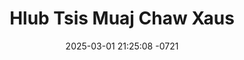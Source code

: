 ---
layout: movie-video-data
date: 2025-03-01 21:25:08 -0721
categories: movie

# Site Attributes
title: "Hlub Tsis Muaj Chaw Xaus"
permalink: "/movie/Hlub_Tsis_Muaj_Chaw_Xaus"

# Movie Attributes
synopsis: "Hlub tsis muaj chaw xaus yog ib txoj kev hlub ntawm ib yim neeg. Qhov teeb meem vim yog leej niam leej txiv nkawv txoj kev hlub loj thiaj cuam tshuav ntxawg thiab pajhuab nkawv txoj kev sib hlub. Vim rau qhov ob tug ua niam ua txiv sib sau los ua txij nkawm lawm thiaj muab ob tug menyuam los ua nus muag. txoj kev hlub ntawm nkawv thiaj mus tsis taus. txoj kev hlub uas txom nyem siab ntawm tsim nuj thiab maiv yeeb los kuj tsis muaj chaw xaus. vim hlub tau tus neeg muaj tswv dhau los. ua rau maiv yeeb thiaj tsis paub xaiv nws lub neej. lawv sawv daws txoj kev sib hlub thiaj poob rau hlub tsis muaj chaw xaus. "
producer: "Jerry Thoj"
director: ""
writer: ""
video_link: "https://youtu.be/0lHwwIzo2ZA?si=RwydprzKnNycFEKL"
genre: "Drama Romance"
year: "2006"
release_type: "VHS"
storage: "Center for Hmong Studies"
thumbnail: "/assets/images/movie_thumbnails/Hlub Tsis Muaj Chaw Xaus.jpeg"
publishing_company: "Tawg Nra Production"

# Sequels + Parts
base_movie: ""
total_parts: 
sequel: ""

# Movie Cast
cast:
- name: "Ntxawg Thoj"
- name: "Pajhuab Vaj"
- name: "Looj Thoj"
- name: "Maivyeeb Lauj"
- name: "Foom Hawj"
- name: "Vam Lis Hawj"
- name: "Molly Xyooj"
- name: "Dib Thoj"
---